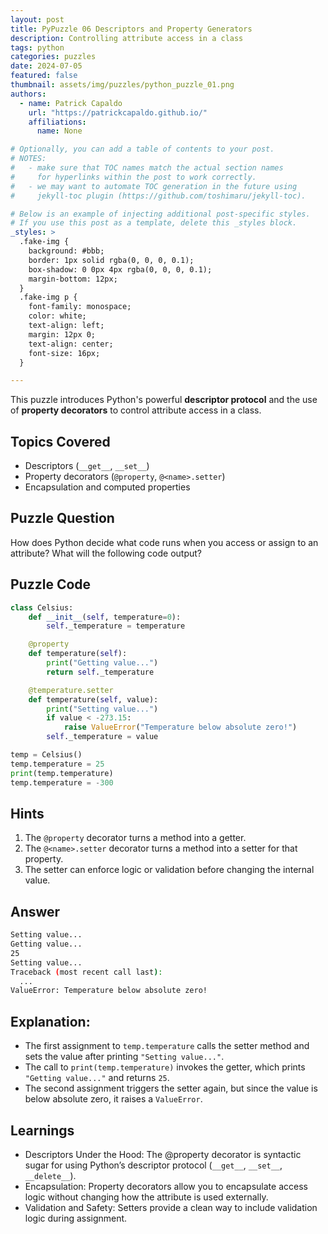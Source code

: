 ```yaml
---
layout: post
title: PyPuzzle 06 Descriptors and Property Generators
description: Controlling attribute access in a class
tags: python
categories: puzzles
date: 2024-07-05
featured: false
thumbnail: assets/img/puzzles/python_puzzle_01.png
authors:
  - name: Patrick Capaldo
    url: "https://patrickcapaldo.github.io/"
    affiliations:
      name: None

# Optionally, you can add a table of contents to your post.
# NOTES:
#   - make sure that TOC names match the actual section names
#     for hyperlinks within the post to work correctly.
#   - we may want to automate TOC generation in the future using
#     jekyll-toc plugin (https://github.com/toshimaru/jekyll-toc).

# Below is an example of injecting additional post-specific styles.
# If you use this post as a template, delete this _styles block.
_styles: >
  .fake-img {
    background: #bbb;
    border: 1px solid rgba(0, 0, 0, 0.1);
    box-shadow: 0 0px 4px rgba(0, 0, 0, 0.1);
    margin-bottom: 12px;
  }
  .fake-img p {
    font-family: monospace;
    color: white;
    text-align: left;
    margin: 12px 0;
    text-align: center;
    font-size: 16px;
  }

---
```


This puzzle introduces Python's powerful **descriptor protocol** and the use of **property decorators** to control attribute access in a class.

## Topics Covered
- Descriptors (`__get__`, `__set__`)  
- Property decorators (`@property`, `@<name>.setter`)  
- Encapsulation and computed properties  

## Puzzle Question
How does Python decide what code runs when you access or assign to an attribute? What will the following code output?

## Puzzle Code
```python
class Celsius:
    def __init__(self, temperature=0):
        self._temperature = temperature

    @property
    def temperature(self):
        print("Getting value...")
        return self._temperature

    @temperature.setter
    def temperature(self, value):
        print("Setting value...")
        if value < -273.15:
            raise ValueError("Temperature below absolute zero!")
        self._temperature = value

temp = Celsius()
temp.temperature = 25
print(temp.temperature)
temp.temperature = -300
```

## Hints

1. The `@property` decorator turns a method into a getter.
2. The `@<name>.setter` decorator turns a method into a setter for that property.
3. The setter can enforce logic or validation before changing the internal value.

## Answer

```bash
Setting value...
Getting value...
25
Setting value...
Traceback (most recent call last):
  ...
ValueError: Temperature below absolute zero!
```

## Explanation:

- The first assignment to `temp.temperature` calls the setter method and sets the value after printing `"Setting value..."`.
- The call to `print(temp.temperature)` invokes the getter, which prints `"Getting value..."` and returns `25`.
- The second assignment triggers the setter again, but since the value is below absolute zero, it raises a `ValueError`.

## Learnings

- Descriptors Under the Hood: The @property decorator is syntactic sugar for using Python’s descriptor protocol (`__get__`, `__set__`, `__delete__`).
- Encapsulation: Property decorators allow you to encapsulate access logic without changing how the attribute is used externally.
- Validation and Safety: Setters provide a clean way to include validation logic during assignment. 
